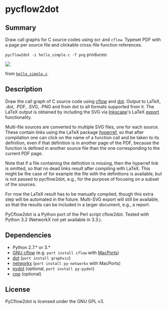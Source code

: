 # pycflow2dot

## Summary
Draw call graphs for C source codes using `dot` and `cflow`.
Typeset PDF with a page per source file and clickable cross-file function references.

`pycflow2dot -i hello_simple.c -f png` produces:

![](http://www.cds.caltech.edu/~ifilippi/temp/releases/python/pycflow2dot/hello_simple.png)

from [`hello_simple.c`](https://github.com/johnyf/pycflow2dot/blob/master/examples/simple/hello_simple.c).

## Description
Draw the call graph of C source code using [cflow](http://en.wikipedia.org/wiki/GNU_cflow) and [dot](http://www.graphviz.org/).
Output to LaTeX, .dot, .PDF, .SVG, .PNG
and from dot to all formats supported from it.
The LaTeX output is obtained by including the SVG via [Inkscape](http://inkscape.org/)'s LaTeX [export](http://mirror.math.ku.edu/tex-archive/info/svg-inkscape/InkscapePDFLaTeX.pdf) functionality.

Multi-file sources are converted to multiple SVG files, one for each source.
These contain links using the LaTeX package [hyperref](http://ctan.org/pkg/hyperref), so that after compilation
one can click on the name of a function call and be taken to its definition,
even if that definition is in another page of the PDF, because the function is defined in
another source file than the one corresponding to the current PDF page.

Note that if a file containing the definition is missing, then the hyperref link
is omitted, so that no dead links result after compiling with LaTeX.
This might be the case of for example the file with the definitions is available,
but is not passed to pycflow2dot, e.g., for the purpose of focusing on a
subset of the sources.

For now the LaTeX result has to be manually compiled, though this
extra step will be automated in the future. Multi-SVG export will still be
available, so that the results can be included in a larger document, e.g., a report.

PyCflow2dot is a Python port of the Perl script cflow2dot.
Tested with Python 3.2 (NetworkX not yet available in 3.3.).

## Dependencies
- Python 2.7.\* or 3.\*
- [GNU cflow](http://en.wikipedia.org/wiki/GNU_cflow) (e.g. `port install cflow` with [MacPorts](http://www.macports.org/))
- [dot](http://www.graphviz.org/) (`port install graphviz`)
- [networkx](http://networkx.github.io/) (`port install py-networkx` with MacPorts)
- [pydot](https://pypi.python.org/pypi/pydot) (optional, `port install py-pydot`)
- [cpp](http://en.wikipedia.org/wiki/C_preprocessor) (optional)

## License
PyCflow2dot is licensed under the GNU GPL v3.
